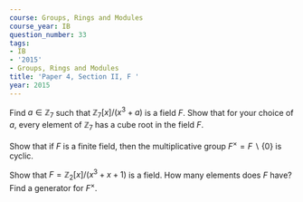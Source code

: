 ```yaml
---
course: Groups, Rings and Modules
course_year: IB
question_number: 33
tags:
- IB
- '2015'
- Groups, Rings and Modules
title: 'Paper 4, Section II, F '
year: 2015
---
```




Find $a \in \mathbb{Z}_{7}$ such that $\mathbb{Z}_{7}[x] /\left(x^{3}+a\right)$ is a field $F$. Show that for your choice of $a$, every element of $\mathbb{Z}_{7}$ has a cube root in the field $F$.

Show that if $F$ is a finite field, then the multiplicative group $F^{\times}=F \backslash\{0\}$ is cyclic.

Show that $F=\mathbb{Z}_{2}[x] /\left(x^{3}+x+1\right)$ is a field. How many elements does $F$ have? Find a generator for $F^{\times}$.